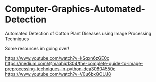 # Computer-Graphics-Automated-Detection
Automated Detection of Cotton Plant Diseases using Image Processing Techniques


Some resources im going over!

https://www.youtube.com/watch?v=kSqxn6zGE0c
https://medium.com/@maahip1304/the-complete-guide-to-image-preprocessing-techniques-in-python-dca30804550c
https://www.youtube.com/watch?v=V0u6bxQOUJ8
